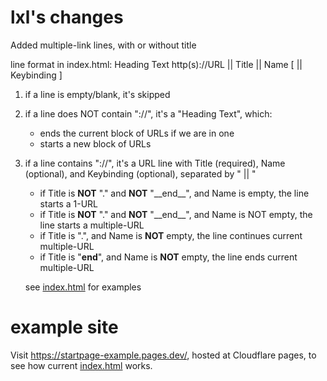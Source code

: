 # lxl's changes

Added multiple-link lines, with or without title

line format in index.html:
Heading Text
http(s)://URL || Title || Name [ || Keybinding ]

1. if a line is empty/blank, it's skipped
2. if a line does NOT contain "://", it's a "Heading Text", which:
   - ends the current block of URLs if we are in one
   - starts a new block of URLs
3. if a line contains "://", it's a URL line with Title (required), Name (optional),
   and Keybinding (optional), separated by " || "
   - if Title is **NOT** "." and **NOT** "\_\_end\_\_", and Name is empty, the line starts a 1-URL
   - if Title is **NOT** "." and **NOT** "\_\_end\_\_", and Name is NOT empty, the line starts a multiple-URL
   - if Title is ".", and Name is **NOT** empty, the line continues current multiple-URL
   - if Title is "__end__", and Name is **NOT** empty, the line ends current multiple-URL

   see [index.html](index.html) for examples

# example site

Visit https://startpage-example.pages.dev/, hosted at Cloudflare pages, to see how current [index.html](index.html) works.

